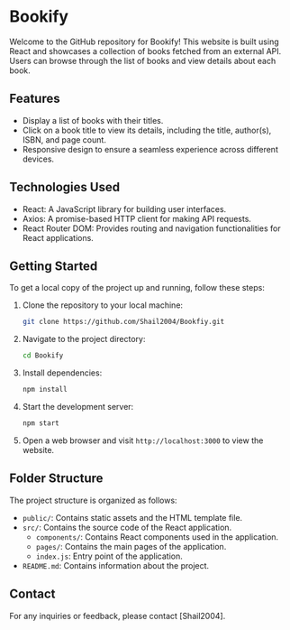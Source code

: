 # Bookify

Welcome to the GitHub repository for Bookify! This website is built using React and showcases a collection of books fetched from an external API. Users can browse through the list of books and view details about each book.

## Features

- Display a list of books with their titles.
- Click on a book title to view its details, including the title, author(s), ISBN, and page count.
- Responsive design to ensure a seamless experience across different devices.

## Technologies Used

- React: A JavaScript library for building user interfaces.
- Axios: A promise-based HTTP client for making API requests.
- React Router DOM: Provides routing and navigation functionalities for React applications.

## Getting Started

To get a local copy of the project up and running, follow these steps:

1. Clone the repository to your local machine:

   ```bash
   git clone https://github.com/Shail2004/Bookfiy.git
   ```

2. Navigate to the project directory:

   ```bash
   cd Bookify

3. Install dependencies:

   ```bash
   npm install
   ```

4. Start the development server:

   ```bash
   npm start
   ```

5. Open a web browser and visit `http://localhost:3000` to view the website.

## Folder Structure

The project structure is organized as follows:

- `public/`: Contains static assets and the HTML template file.
- `src/`: Contains the source code of the React application.
  - `components/`: Contains React components used in the application.
  - `pages/`: Contains the main pages of the application.
  - `index.js`: Entry point of the application.
- `README.md`: Contains information about the project.

## Contact

For any inquiries or feedback, please contact [Shail2004].
